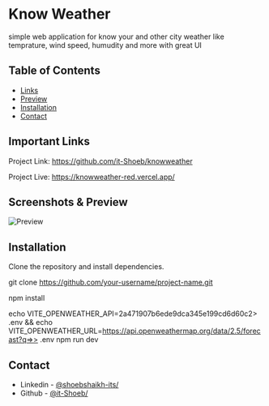 # Know Weather

simple web application for know your and other city weather like temprature, wind speed, humudity and more with great UI

## Table of Contents

- [Links](#links)
- [Preview](#preview)
- [Installation](#installation)
- [Contact](#contact)

## Important Links

Project Link: https://github.com/it-Shoeb/knowweather

Project Live: https://knowweather-red.vercel.app/

## Screenshots & Preview

![Preview](/knowWeather-sample.gif)

## Installation

Clone the repository and install dependencies.

git clone https://github.com/your-username/project-name.git

npm install

echo VITE_OPENWEATHER_API=2a471907b6ede9dca345e199cd6d60c2> .env && echo VITE_OPENWEATHER_URL=https://api.openweathermap.org/data/2.5/forecast?q=>> .env
npm run dev

## Contact

- Linkedin - [@shoebshaikh-its/](https://www.linkedin.com/in/shoebshaikh-its/)
- Github - [@it-Shoeb/](https://github.com/it-Shoeb/)


